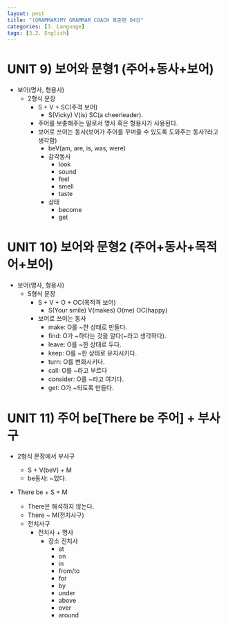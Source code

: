 ```yaml
---
layout: post
title: "(GRAMMAR)MY GRAMMAR COACH 표준편 04강"
categories: [3. Language]
tags: [3.2. English]
---
```



# UNIT 9) 보어와 문형1 (주어+동사+보어)

* 보어(명사, 형용사)
    * 2형식 문장
        * S + V + SC(주격 보어)
            * S(Vicky) V(is) SC(a cheerleader).
        * 주어를 보충해주는 말로서 명사 혹은 형용사가 사용된다.
        * 보어로 쓰이는 동사(보어가 주어를 꾸며줄 수 있도록 도와주는 동사?라고 생각함)
            * beV(am, are, is, was, were)
            * 감각동사
                * look
                * sound
                * feel
                * smell
                * taste
            * 상태
                * become
                * get

# UNIT 10) 보어와 문형2 (주어+동사+목적어+보어)

* 보어(명사, 형용사)
    * 5형식 문장
        * S + V + O + OC(목적격 보어)
            * S(Your smile) V(makes) O(me) OC(happy)
        * 보어로 쓰이는 동사
            * make: O를 ~한 상태로 만들다.
            * find: O가 ~하다는 것을 알다(~라고 생각하다).
            * leave: O를 ~한 상태로 두다.
            * keep: O를 ~한 상태로 유지시키다.
            * turn: O를 변화시키다.
            * call: O를 ~라고 부르다
            * consider: O를 ~라고 여기다.
            * get: O가 ~되도록 만들다.

# UNIT 11) 주어 be[There be 주어] + 부사구

* 2형식 문장에서 부사구
    * S + V(beV) + M
    * be동사: ~있다.

* There be + S + M
    * There은 해석하지 않는다.
    * There ~ M(전치사구)
    * 전치사구
        * 전치사 + 명사
            * 장소 전치사
                * at
                * on
                * in
                * from/to
                * for 
                * by
                * under
                * above
                * over
                * around

